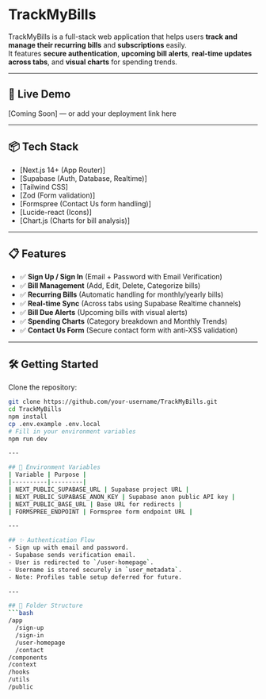 # TrackMyBills

TrackMyBills is a full-stack web application that helps users **track and manage their recurring bills** and **subscriptions** easily.  
It features **secure authentication**, **upcoming bill alerts**, **real-time updates across tabs**, and **visual charts** for spending trends.

---

## 🚀 Live Demo

[Coming Soon] — or add your deployment link here

---

## 📦 Tech Stack

- [Next.js 14+ (App Router)]
- [Supabase (Auth, Database, Realtime)]
- [Tailwind CSS]
- [Zod (Form validation)]
- [Formspree (Contact Us form handling)]
- [Lucide-react (Icons)]
- [Chart.js (Charts for bill analysis)]

---

## 📋 Features

- ✅ **Sign Up / Sign In** (Email + Password with Email Verification)
- ✅ **Bill Management** (Add, Edit, Delete, Categorize bills)
- ✅ **Recurring Bills** (Automatic handling for monthly/yearly bills)
- ✅ **Real-time Sync** (Across tabs using Supabase Realtime channels)
- ✅ **Bill Due Alerts** (Upcoming bills with visual alerts)
- ✅ **Spending Charts** (Category breakdown and Monthly Trends)
- ✅ **Contact Us Form** (Secure contact form with anti-XSS validation)

---

## 🛠️ Getting Started

Clone the repository:

```bash
git clone https://github.com/your-username/TrackMyBills.git
cd TrackMyBills
npm install
cp .env.example .env.local
# Fill in your environment variables
npm run dev

---

## 🔐 Environment Variables
| Variable | Purpose |
|----------|---------|
| NEXT_PUBLIC_SUPABASE_URL | Supabase project URL |
| NEXT_PUBLIC_SUPABASE_ANON_KEY | Supabase anon public API key |
| NEXT_PUBLIC_BASE_URL | Base URL for redirects |
| FORMSPREE_ENDPOINT | Formspree form endpoint URL |

---

## ✨ Authentication Flow
- Sign up with email and password.
- Supabase sends verification email.
- User is redirected to `/user-homepage`.
- Username is stored securely in `user_metadata`.
- Note: Profiles table setup deferred for future.

---

## 🧱 Folder Structure
```bash
/app
  /sign-up
  /sign-in
  /user-homepage
  /contact
/components
/context
/hooks
/utils
/public
